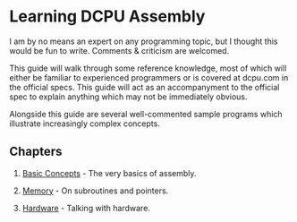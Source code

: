 # Learning DCPU Assembly

I am by no means an expert on any programming topic, but I thought this would be fun to write. Comments & criticism are welcomed. 

This guide will walk through some reference knowledge, most of which will either be familiar to experienced programmers or is covered at dcpu.com in the official specs. This guide will act as an accompanyment to the official spec to explain anything which may not be immediately obvious.

Alongside this guide are several well-commented sample programs which illustrate increasingly complex concepts.

## Chapters
1. [Basic Concepts](https://github.com/boylede/Learning-Assembly-for-the-DCPU16/blob/master/01%20Basic%20Concepts.md) - The very basics of assembly.

2. [Memory](https://github.com/boylede/Learning-Assembly-for-the-DCPU16/blob/master/02%20Memory.md) - On subroutines and pointers.

3. [Hardware](https://github.com/boylede/Learning-Assembly-for-the-DCPU16/blob/master/03%20Hardware.md) - Talking with hardware.